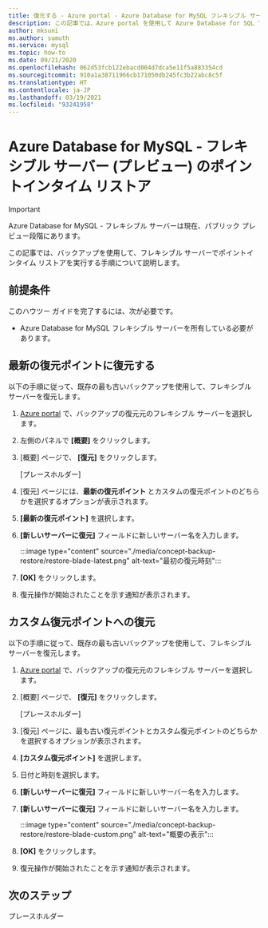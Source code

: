 ```yaml
---
title: 復元する - Azure portal - Azure Database for MySQL フレキシブル サーバー
description: この記事では、Azure portal を使用して Azure Database for SQL で復元操作を実行する方法について説明します。
author: mksuni
ms.author: sumuth
ms.service: mysql
ms.topic: how-to
ms.date: 09/21/2020
ms.openlocfilehash: 062d53fcb122ebacd004d7dca5e11f5a883354cd
ms.sourcegitcommit: 910a1a38711966cb171050db245fc3b22abc8c5f
ms.translationtype: HT
ms.contentlocale: ja-JP
ms.lasthandoff: 03/19/2021
ms.locfileid: "93241958"
---
```

# <a name="point-in-time-restore-of-a-azure-database-for-mysql---flexible-server-preview"></a>Azure Database for MySQL - フレキシブル サーバー (プレビュー) のポイントインタイム リストア


> [!IMPORTANT]
> Azure Database for MySQL - フレキシブル サーバーは現在、パブリック プレビュー段階にあります。

この記事では、バックアップを使用して、フレキシブル サーバーでポイントインタイム リストアを実行する手順について説明します。

## <a name="prerequisites"></a>前提条件

このハウツー ガイドを完了するには、次が必要です。

-   Azure Database for MySQL フレキシブル サーバーを所有している必要があります。

## <a name="restore-to-the-latest-restore-point"></a>最新の復元ポイントに復元する

以下の手順に従って、既存の最も古いバックアップを使用して、フレキシブル サーバーを復元します。

1.  [Azure portal](https://portal.azure.com/) で、バックアップの復元元のフレキシブル サーバーを選択します。

2.  左側のパネルで **[概要]** をクリックします。

3.  [概要] ページで、 **[復元]** をクリックします。

    [プレースホルダー]

4.  [復元] ページには、**最新の復元ポイント** とカスタムの復元ポイントのどちらかを選択するオプションが表示されます。

5.  **[最新の復元ポイント]** を選択します。


6.  **[新しいサーバーに復元]** フィールドに新しいサーバー名を入力します。

    :::image type="content" source="./media/concept-backup-restore/restore-blade-latest.png" alt-text="最初の復元時刻":::

8.  **[OK]** をクリックします。

9.  復元操作が開始されたことを示す通知が表示されます。

## <a name="restoring-to-a-custom-restore-point"></a>カスタム復元ポイントへの復元

以下の手順に従って、既存の最も古いバックアップを使用して、フレキシブル サーバーを復元します。

1.  [Azure portal](https://portal.azure.com/) で、バックアップの復元元のフレキシブル サーバーを選択します。

2.  [概要] ページで、 **[復元]** をクリックします。

    [プレースホルダー]

3.  [復元] ページに、最も古い復元ポイントとカスタム復元ポイントのどちらかを選択するオプションが表示されます。

4.  **[カスタム復元ポイント]** を選択します。

5.  日付と時刻を選択します。

6.  **[新しいサーバーに復元]** フィールドに新しいサーバー名を入力します。

6.  **[新しいサーバーに復元]** フィールドに新しいサーバー名を入力します。 
   
    :::image type="content" source="./media/concept-backup-restore/restore-blade-custom.png" alt-text="概要の表示":::
 
7.  **[OK]** をクリックします。

8.  復元操作が開始されたことを示す通知が表示されます。

## <a name="next-steps"></a>次のステップ

プレースホルダー
